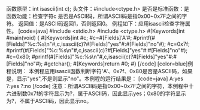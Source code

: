 函数原型：int isascii(int c);
头文件：#include<ctype.h>
是否是标准函数：是
函数功能：检查字符c 是否是ASCII码，所谓ASCII码是指0x00~0x7F之间的字符。
返回值：是ASCII码返回1，否则返回0。
例程如下：应用isascii检查字符属性。
[code=java]
#include <stdio.h>
#include <ctype.h>
#[Keywords]int #main(void)
{
    #[Keywords]int #c;
    #c=#[Fields]'A'#;
    #printf(#[Fields]"%c:%s\n"#,c,isascii(c)?#[Fields]"yes"#:#[Fields]"no"#);
    #c=0x7f;
    #printf(#[Fields]"%c:%s\n"#,c,isascii(c)?#[Fields]"yes"#:#[Fields]"no"#);
    #c=0x80;
    #printf(#[Fields]"%c:%s\n"#,c,isascii(c)?#[Fields]"yes"#:#[Fields]"no"#);
    #getchar();
    #[Keywords]return #0;
#}
[/code]
[color=blue]例程说明：
本例程应用isascii函数判断字符'A'、0x7f、0x80是否是ASCII码，如果是，显示"yes",不是则显示"no"。本例程的运行结果是：
[code=java]
A:yes
?:yes
?:no
[/code]
注意：所谓ASCII码是指0x00~0x7F之间的字符，本例程中十六进制数0x7f的字符显示为?，属于ASCII码，因此显示yes；0x80的字符显示为?，不属于ASCII码，因此显示no。